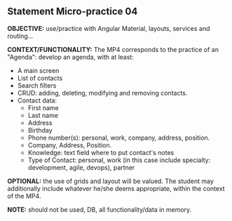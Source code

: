 ## Statement Micro-practice 04

**OBJECTIVE:** use/practice with Angular Material, layouts, services and routing...

**CONTEXT/FUNCTIONALITY:** The MP4 corresponds to the practice of an "Agenda": develop an agenda, with at least:

- A main screen
- List of contacts
- Search filters
- CRUD: adding, deleting, modifying and removing contacts.
- Contact data:
  - First name
  - Last name
  - Address
  - Birthday
  - Phone number(s): personal, work, company, address, position.
  - Company, Address, Position.
  - Knowledge: text field where to put contact's notes
  - Type of Contact: personal, work (in this case include specialty: development, agile, devops), partner

**OPTIONAL:** the use of grids and layout will be valued. The student may additionally include whatever he/she deems appropriate, within the context of the MP4.

**NOTE:** should not be used, DB, all functionality/data in memory.
